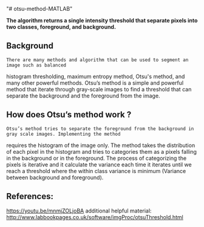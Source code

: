 
"# otsu-method-MATLAB"

**The algorithm returns a single intensity threshold that separate pixels into two classes, foreground, and
background.**

## Background

    There are many methods and algorithm that can be used to segment an image such as balanced
histogram thresholding, maximum entropy method, Otsu's method, and many other powerful
methods. Otsu’s method is a simple and powerful method that iterate through gray-scale
images to find a threshold that can separate the background and the foreground from the image.

## How does Otsu’s method work ?

    Otsu’s method tries to separate the foreground from the background in gray scale images. Implementing the method
requires the histogram of the image only. The method takes the distribution of each pixel in the histogram and tries to
categories them as a pixels falling in the background or in the foreground. The process of categorizing the pixels is
iterative and it calculate the variance each time it iterates until we reach a threshold where the within class variance is
minimum (Variance between background and foreground).


## References:

https://youtu.be/mnmjZOLjoBA
additional helpful material:
http://www.labbookpages.co.uk/software/imgProc/otsuThreshold.html

